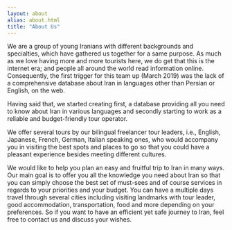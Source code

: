 ```yaml
---
layout: about
alias: about.html
title: "About Us"
---
```


We are a group of young Iranians with different backgrounds and specialties, which have gathered us together for a same purpose. As much as we love having more and more tourists here, we do get that this is the internet era; and people all around the world read information online. Consequently, the first trigger for this team up (March 2019) was the lack of a comprehensive database about Iran in languages other than Persian or English, on the web.

Having said that, we started creating first, a database providing all you need to know about Iran in various languages and secondly starting to work as a reliable and budget-friendly tour operator. 

We offer several tours by our bilingual freelancer tour leaders, i.e., English, Japanese, French, German, Italian speaking ones, who would accompany you in visiting the best spots and places to go so that you could have a pleasant experience besides meeting different cultures. 

We would like to help you plan an easy and fruitful trip to Iran in many ways. Our main goal is to offer you all the knowledge you need about Iran so that you can simply choose the best set of must-sees and of course services in regards to your priorities and your budget. You can have a multiple days travel through several cities including visiting landmarks with tour leader, good accommodation, transportation, food and more depending on your preferences. So if you want to have an efficient yet safe journey to Iran, feel free to contact us and discuss your wishes.
